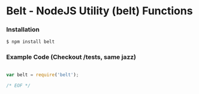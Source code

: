 

# Belt - NodeJS Utility (belt) Functions

### Installation

```bash
$ npm install belt
```

### Example Code (Checkout /tests, same jazz)

```javascript

var belt = require('belt');

/* EOF */
```
